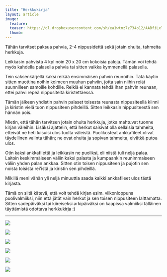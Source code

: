 ```yaml
---
title: "Herkkukirja"
layout: article
image:
  feature:
  teaser: https://dl.dropboxusercontent.com/sh/ea1wtnz7z734o12/AABfiLxlr7uuUbDpELIwI2Sja/aktivointi/herkkukirja/DSC34289-245px.jpg
  thumb:
---
```


Tähän tarvitset paksua pahvia, 2-4 nippusidettä sekä jotain ohuita, tahmeita herkkuja.

Leikkasin pahvista 4 kpl noin 20 x 20 cm kokoisia paloja. Tämän voi tehdä myös kahdella palasella pahvia tai sitten vaikka kymmenellä palasella.

Tein saksenkärjellä kaksi reikää ensimmäisen pahvin reunoihin. Tätä käytin sitten muottina noihin kolmeen muuhun pahviin, jotta sain niihin reiät suunnilleen samoille kohdille. Reikiä ei kannata tehdä ihan pahvin reunaan, ettei pahvi repeä nippusiteitä kiristettäessä.

Tämän jälkeen yhdistin pahvin palaset toisesta reunasta nippusiteellä kiinni ja kiristin vielä tuon nippusiteen pihdeillä. Sitten leikkasin nippusiteestä sen hännän pois.

Mietin, että tähän tarvitsen jotain ohuita herkkuja, jotka mahtuvat tuonne kirjan väleihin. Lisäksi ajattelin, että herkut saisivat olla sellaisia tahmeita, etteivät ne heti luisuisi ulos tuolta väleistä. Puolikosteat ankkafileet olivat täydellinen valinta tähän; ne ovat ohuita ja sopivan tahmeita, eivätkä putoa ulos.

Otin kaksi ankkafilettä ja leikkasin ne puoliksi, eli niistä tuli neljä palaa. Laitoin keskimmäiseen väliin kaksi palasta ja kumpaankin reunimmaiseen väliin yhden palan ankkaa. Sitten otin toisen nippusiteen ja pujotin sen noista toisista rei'istä ja kiristin sen pihdeillä.

Mikillä meni vähän yli neljä minuuttia saada kaikki ankkafileet ulos tästä kirjasta.

Tämä on siitä kätevä, että voit tehdä kirjan esim. viikonloppuna puolivalmiiksi, niin että jätät vain herkut ja sen toisen nippusiteen laittamatta. Sitten sadepäiväksi tai kiireiseksi arkipäiväksi on kaapissa valmiiksi tälläinen täyttämistä odottava herkkukirja :)

---

[![](https://dl.dropboxusercontent.com/sh/ea1wtnz7z734o12/AACHBov1EC3b2Ry8x6ROwQlya/aktivointi/herkkukirja/DSC34109-800px.jpg)](https://dl.dropboxusercontent.com/sh/ea1wtnz7z734o12/AAAni7qJdRRNTCi-_koAi88fa/aktivointi/herkkukirja/DSC34109.jpg)

[![](https://dl.dropboxusercontent.com/sh/ea1wtnz7z734o12/AACDc7VRYNNKZyez4paB9PRaa/aktivointi/herkkukirja/DSC34137-800px.jpg)](https://dl.dropboxusercontent.com/sh/ea1wtnz7z734o12/AABq9POXOHR0kwTrkxqV3gjka/aktivointi/herkkukirja/DSC34137.jpg)

[![](https://dl.dropboxusercontent.com/sh/ea1wtnz7z734o12/AACKjGpsQhbNtUmvACMrxInCa/aktivointi/herkkukirja/DSC34199-800px.jpg)](https://dl.dropboxusercontent.com/sh/ea1wtnz7z734o12/AACXjM1JrfkuiPOwdkPGe4K7a/aktivointi/herkkukirja/DSC34199.jpg)

[![](https://dl.dropboxusercontent.com/sh/ea1wtnz7z734o12/AAAI6aiNerHMc93vwrUMnNvla/aktivointi/herkkukirja/DSC34235-800px.jpg)](https://dl.dropboxusercontent.com/sh/ea1wtnz7z734o12/AABm-he3Solllsf5itFVPSFYa/aktivointi/herkkukirja/DSC34235.jpg)

[![](https://dl.dropboxusercontent.com/sh/ea1wtnz7z734o12/AADgC-kijXRpC4MTWcz6688Va/aktivointi/herkkukirja/DSC34255-800px.jpg)](https://dl.dropboxusercontent.com/sh/ea1wtnz7z734o12/AAB5fZhSAEwVNcFv4ebPjYPra/aktivointi/herkkukirja/DSC34255.jpg)

[![](https://dl.dropboxusercontent.com/sh/ea1wtnz7z734o12/AAApGt_ubm10zXh6D8y4Goyaa/aktivointi/herkkukirja/DSC34272-800px.jpg)](https://dl.dropboxusercontent.com/sh/ea1wtnz7z734o12/AABjYKftmzCkjiMbxuV41i2fa/aktivointi/herkkukirja/DSC34272.jpg)

